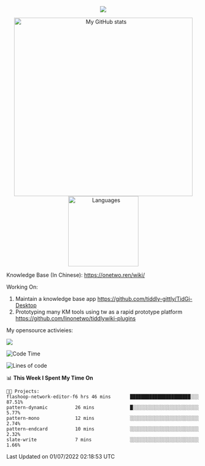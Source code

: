 <a href="https://github.com/linonetwo">
    <p align="center">
        <img src="https://github-profile-trophy.vercel.app/?username=linonetwo&column=7&theme=onedark"/>
    </p>
</a>
<a align="center" href="https://github.com/linonetwo">
  <p align="center">
    <img src="https://github-readme-stats.vercel.app/api?username=linonetwo&show_icons=true&count_private=true" alt="My GitHub stats" width="465"/>
    <img src="https://github-readme-stats.vercel.app/api/top-langs/?username=linonetwo&layout=compact&langs_count=10" alt="Languages" height="183">
  </p>
</a>

Knowledge Base (In Chinese): https://onetwo.ren/wiki/

Working On: 

1. Maintain a knowledge base app https://github.com/tiddly-gittly/TidGi-Desktop
1. Prototyping many KM tools using tw as a rapid prototype platform https://github.com/linonetwo/tiddlywiki-plugins

My opensource activieies:

![](https://visitor-badge.glitch.me/badge?page_id=linonetwo.linonetwo)

<!--START_SECTION:waka-->
![Code Time](http://img.shields.io/badge/Code%20Time-0%20secs-blue)

![Lines of code](https://img.shields.io/badge/From%20Hello%20World%20I%27ve%20Written-2%20Million%20lines%20of%20code-blue)

📊 **This Week I Spent My Time On** 

```text
🐱‍💻 Projects: 
flashoop-network-editor-f6 hrs 46 mins       ██████████████████████░░░   87.51% 
pattern-dynamic          26 mins             █░░░░░░░░░░░░░░░░░░░░░░░░   5.77% 
pattern-mono             12 mins             ░░░░░░░░░░░░░░░░░░░░░░░░░   2.74% 
pattern-endcard          10 mins             ░░░░░░░░░░░░░░░░░░░░░░░░░   2.32% 
slate-write              7 mins              ░░░░░░░░░░░░░░░░░░░░░░░░░   1.66%

```


 Last Updated on 01/07/2022 02:18:53 UTC
<!--END_SECTION:waka-->

